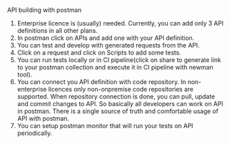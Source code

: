 API building with postman
1. Enterprise licence is (usually) needed. Currently, you can add only 3 API definitions in all other plans.
2. In postman click on APIs and add one with your API definition.
3. You can test and develop with generated requests from the API.
4. Click on a request and click on Scripts to add some tests.
5. You can run tests locally or in CI pipeline(click on share to generate link to your postman collection and execute it in CI pipeline with newman tool).
6. You can connect you API definition with code repository. In non-enterprise licences only non-onpremise code repositories are supported. When repository connection is done, you can pull, update and commit changes to API. So basically all developers can work on API in postman. There is a single source of truth and comfortable usage of API with postman.
7. You can setup postman monitor that will run your tests on API periodically.